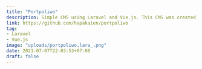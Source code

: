 ```yaml
---
title: "Portpoliwo"
description: Simple CMS using Laravel and Vue.js. This CMS was created to empower personal websites.
link: https://github.com/hapakaien/portpoliwo
tag:
- Laravel
- Vue.js
image: "uploads/portpoliwo.lara_.png"
date: 2021-07-07T22:03:53+07:00
draft: false
---
```

